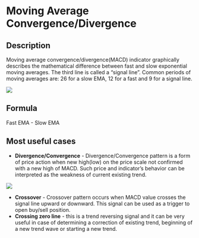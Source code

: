 # Moving Average Convergence/Divergence

## Description

Moving average convergence/divergence(MACD) indicator graphically describes the mathematical difference between fast and slow exponential moving averages. The third line is called a “signal line”. Common periods of moving averages are: 26 for a slow EMA, 12 for a fast and 9 for a signal line.

![](../../../../.gitbook/assets/screenshot\_4.png)

## Formula

Fast EMA - Slow EMA

## Most useful cases

* **Divergence/Convergence** - Divergence/Convergence pattern is a form of price action when new high(low) on the price scale not confirmed with a new high of  MACD. Such price and indicator’s behavior can be interpreted as the weakness of current existing trend.

![](../../../../.gitbook/assets/screenshot\_3.png)

* **Crossover** - Crossover pattern occurs when MACD value crosses the signal line upward or downward. This signal can be used as a trigger to open buy/sell position.
* **Crossing zero line** - this is a trend reversing signal and it can be very useful in case of determining a correction of existing trend, beginning of a new trend wave or starting a new trend.
